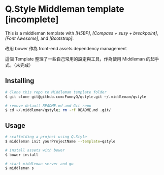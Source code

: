 # Q.Style Middleman template [incomplete]

This is a middleman template with *[H5BP]*, *[Compass + susy + breakpoint]*, *[Font Awesome]*, and *[Bootstrap]*.

改用 bower 作為 front-end assets dependency management

這個 Template 整理了一些自己常用的設定與工具，作為使用 Middleman 的起手式。（未完成）

## Installing

````sh
# Clone this repo to Middleman template folder
$ git clone git@github.com:FunnyQ/qstyle.git ~/.middleman/qstyle

# remove default README.md and Git repo
$ cd ~/.middleman/qstyle; rm -rf README.md .git/
````

## Usage
````sh
# scaffolding a project using Q.Style
$ middleman init yourProjectName --template=qstyle

# install assets with bower
$ bower install

# start middleman server and go
$ middleman s
````
